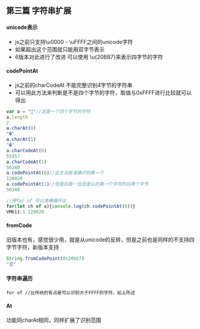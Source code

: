 ## 第三篇  字符串扩展
#### unicode表示
- js之前只支持\u0000 - \uFFFF之间的unicode字符
- 如果超出这个范围就只能用双字节表示
- 6版本对此进行了改进 可以使用 \u{20BB7}来表示四字节的字符

#### codePointAt
- js之前的charCodeAt 不能完整识别4字节的字符串
- 可以用此方法来判断是不是四个字节的字符，取值与0xFFFF进行比较就可以得出

``` javascript
var a = "🐔"//这是一个四个字节的字符
a.length
2
a.charAt(0)
"�"
a.charAt(1)
"�"
a.charCodeAt(0)
55357
a.charCodeAt(1)
56340
a.codePointAt(0)//此方法能准确识别第一个
128020
a.codePointAt(1)//但是后面一位还是认的第一个字符的后两个字节
56340

//用for of 可以准确循环出
for(let ch of a){console.log(ch.codePointAt(0))}
VM611:1 128020

```
#### fromCode

旧版本也有，感觉很少用，就是从unicode的反转，但是之前也是同样的不支持四字节字符，新版本支持

``` javascript
String.fromCodePoint(0x20bb7)
"𠮷"
```

#### 字符串遍历
```
for of //比传统的有点是可以识别大于FFFF的字符，如上所述

```

#### At
 功能同charAt相同，同样扩展了识别范围
 
